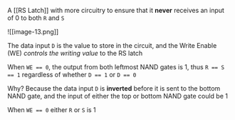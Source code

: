 A [[RS Latch]] with more circuitry to ensure that it **never** receives an input of 0 to both `R` and `S`

![[image-13.png]]

The data input `D` is the value to store in the circuit, and the Write Enable (WE) *controls the writing value* to the RS latch

When `WE == 0`, the output from both leftmost NAND gates is 1, thus `R == S == 1` regardless of whether `D == 1` or `D == 0`

Why? Because the data input `D` is **inverted** before it is sent to the bottom NAND gate, and the input of either the top or bottom NAND gate could be 1

When `WE == 0` either `R` or `S` is 1